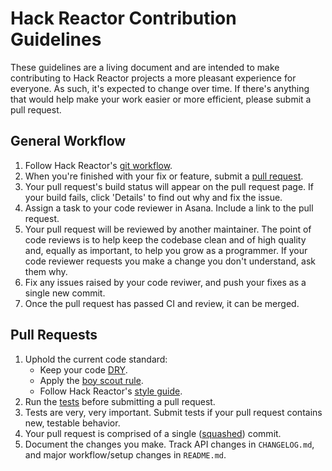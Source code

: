 # Hack Reactor Contribution Guidelines

These guidelines are a living document and are intended to make contributing to
Hack Reactor projects a more pleasant experience for everyone. As such, it's
expected to change over time. If there's anything that would help make your work
easier or more efficient, please submit a pull request.


## General Workflow

1. Follow Hack Reactor's [git workflow][].
1. When you're finished with your fix or feature, submit a [pull request][].
1. Your pull request's build status will appear on the pull request page. If
   your build fails, click 'Details' to find out why and fix the issue.
1. Assign a task to your code reviewer in Asana. Include a link to the pull
   request.
1. Your pull request will be reviewed by another maintainer. The point of code
   reviews is to help keep the codebase clean and of high quality and, equally
   as important, to help you grow as a programmer. If your code reviewer
   requests you make a change you don't understand, ask them why.
1. Fix any issues raised by your code reviwer, and push your fixes as a single
   new commit.
1. Once the pull request has passed CI and review, it can be merged.


## Pull Requests

1. Uphold the current code standard:
    - Keep your code [DRY][].
    - Apply the [boy scout rule][].
    - Follow Hack Reactor's [style guide][].
1. Run the [tests][] before submitting a pull request.
1. Tests are very, very important. Submit tests if your pull request contains
   new, testable behavior.
1. Your pull request is comprised of a single ([squashed][]) commit.
1. Document the changes you make. Track API changes in `CHANGELOG.md`, and major
   workflow/setup changes in `README.md`.


<!-- Links -->
[git workflow]: https://github.com/hackreactor/instructor-wiki/wiki/Git-Workflow#hack-reactor-internal-git-workflow
[pull request]: https://help.github.com/articles/using-pull-requests
[DRY]: http://programmer.97things.oreilly.com/wiki/index.php/Don%27t_Repeat_Yourself
[boy scout rule]: http://programmer.97things.oreilly.com/wiki/index.php/The_Boy_Scout_Rule
[style guide]: https://github.com/hackreactor/style-guide#hack-reactor-style-guide
[tests]: https://github.com/hackreactor/bookstrap#tasks
[squashed]: http://gitready.com/advanced/2009/02/10/squashing-commits-with-rebase.html
<!-- End links -->
